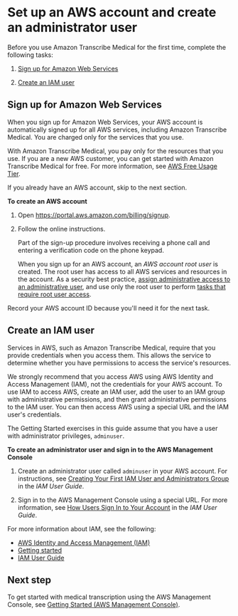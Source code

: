 # Set up an AWS account and create an administrator user<a name="setting-up-med"></a>

Before you use Amazon Transcribe Medical for the first time, complete the following tasks:

1. [Sign up for Amazon Web Services](#setting-up-signup-med)

1. [Create an IAM user](#setting-up-iam-med)

## Sign up for Amazon Web Services<a name="setting-up-signup-med"></a>

When you sign up for Amazon Web Services, your AWS account is automatically signed up for all AWS services, including Amazon Transcribe Medical\. You are charged only for the services that you use\.

With Amazon Transcribe Medical, you pay only for the resources that you use\. If you are a new AWS customer, you can get started with Amazon Transcribe Medical for free\. For more information, see [AWS Free Usage Tier](http://aws.amazon.com/free/)\.

If you already have an AWS account, skip to the next section\. 

**To create an AWS account**

1. Open [https://portal\.aws\.amazon\.com/billing/signup](https://portal.aws.amazon.com/billing/signup)\.

1. Follow the online instructions\.

   Part of the sign\-up procedure involves receiving a phone call and entering a verification code on the phone keypad\.

   When you sign up for an AWS account, an *AWS account root user* is created\. The root user has access to all AWS services and resources in the account\. As a security best practice, [assign administrative access to an administrative user](https://docs.aws.amazon.com/singlesignon/latest/userguide/getting-started.html), and use only the root user to perform [tasks that require root user access](https://docs.aws.amazon.com/general/latest/gr/root-vs-iam.html#aws_tasks-that-require-root)\.

Record your AWS account ID because you'll need it for the next task\.

## Create an IAM user<a name="setting-up-iam-med"></a>

Services in AWS, such as Amazon Transcribe Medical, require that you provide credentials when you access them\. This allows the service to determine whether you have permissions to access the service's resources\. 

We strongly recommend that you access AWS using AWS Identity and Access Management \(IAM\), not the credentials for your AWS account\. To use IAM to access AWS, create an IAM user, add the user to an IAM group with administrative permissions, and then grant administrative permissions to the IAM user\. You can then access AWS using a special URL and the IAM user's credentials\.

The Getting Started exercises in this guide assume that you have a user with administrator privileges, `adminuser`\. 

**To create an administrator user and sign in to the AWS Management Console**

1. Create an administrator user called `adminuser` in your AWS account\. For instructions, see [Creating Your First IAM User and Administrators Group](https://docs.aws.amazon.com/IAM/latest/UserGuide/getting-started_create-admin-group.html) in the *IAM User Guide*\.

1. Sign in to the AWS Management Console using a special URL\. For more information, see [How Users Sign In to Your Account](https://docs.aws.amazon.com/IAM/latest/UserGuide/getting-started_how-users-sign-in.html) in the *IAM User Guide*\.

For more information about IAM, see the following:
+ [AWS Identity and Access Management \(IAM\)](https://aws.amazon.com/iam/)
+ [Getting started](https://docs.aws.amazon.com/IAM/latest/UserGuide/getting-started.html)
+ [IAM User Guide](https://docs.aws.amazon.com/IAM/latest/UserGuide/)

## Next step<a name="setting-up-next-step-2-med"></a>

To get started with medical transcription using the AWS Management Console, see [Getting Started \(AWS Management Console\)](getting-started-med-console.md)\.
